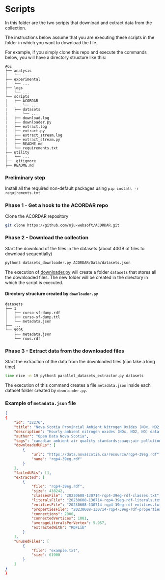 # Scripts

In this folder are the two scripts that download and extract data from the collection.

The instructions below assume that you are executing these scripts in the folder in which you want to download the file.

For example, if you simply clone this repo and execute the commands below, you will have a directory structure like this:
```
AGE
├── analysis
|   └── ...
├── experimental
|   └── ...
├── logs
|   └── ...
└── scripts
|   ├── ACORDAR
|       └── ...
|   ├── datasets
|       └── ...
|   ├── download.log
|   ├── downloader.py
|   ├── extract.log
|   ├── extract.py
|   ├── extract_stream.log
|   ├── extract_stream.py
|   ├── README.md
|   └── requirements.txt
├── utility
|   └── ...
├── .gitignore
├── README.md
```

### Preliminary step
Install all the required non-default packages using `pip install -r requirements.txt`

### Phase 1 - Get a hook to the ACORDAR repo
Clone the ACORDAR repository
```sh
git clone https://github.com/nju-websoft/ACORDAR.git
```

### Phase 2 - Download the collection
Start the download of the files in the datasets (about 40GB of files to download sequentially)
```sh
python3 datasets_downloader.py ACORDAR/Data/datasets.json
```

The execution of [downloader.py](./downloader.py) will create a folder `datasets` that stores all the downloaded files.
The new folder will be created in the directory in which the script is executed.

#### Directory structure created by `downloader.py`
```
datasets
├── 1
│   ├── curso-sf-dump.rdf
│   ├── curso-sf-dump.ttl
│   └── metadata.json
├── ...
└── 9995
    ├── metadata.json
    └── rows.rdf
```

### Phase 3 - Extract data from the downloaded files

Start the extraction of the data from the downloaded files (can take a long time)
```sh
time nice -n 19 python3 parallel_datasets_extractor.py datasets
```
The execution of this command creates a file `metadata.json` inside each dataset folder created by `downloader.py`.

### Example of `metadata.json` file
```json
{
{
    "id": "32276",
    "title": "Nova Scotia Provincial Ambient Nitrogen Oxides (NOx, NO2, NO) Hourly Data Lake Major",
    "description": "Hourly ambient nitrogen oxides (NOx, NO2, NO) data in parts per billion from provincial ambient air quality monitoring stations across Nova Scotia up to the end of 2019.",
    "author": "Open Data Nova Scotia",
    "tags": "canadian ambient air quality standards;caaqs;air pollution;air quality;environmental monitoring;environmental reporting;nitrogen oxide;nitrogen dioxide;nox;no2;lake major",
    "downloadedURLs": [
        {
            "url": "https://data.novascotia.ca/resource/rqp4-39eg.rdf",
            "name": "rqp4-39eg.rdf"
        }
    ],
    "failedURLs": [],
    "extracted": [
        {
            "file": "rqp4-39eg.rdf",
            "size": 438242,
            "classesFile": "20230608-130714-rqp4-39eg-rdf-classes.txt",
            "literalsFile": "20230608-130714-rqp4-39eg-rdf-literals.txt",
            "entitiesFile": "20230608-130714-rqp4-39eg-rdf-entities.txt",
            "propertiesFile": "20230608-130714-rqp4-39eg-rdf-properties.txt",
            "connections": 2000,
            "connectedVertices": 1001,
            "averageLiteralsPerVertex": 5.957,
            "extractedWith": "RDFLib"
        }
    ],
    "unusedFiles": [
        {
            "file": "example.txt",
            "size": 61900
        }
    ]
}
}
```
